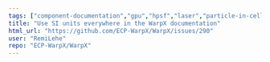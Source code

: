 ```yaml
---
tags: ["component-documentation","gpu","hpsf","laser","particle-in-cell","physics","pic","plasma","research","simulation"]
title: "Use SI units everywhere in the WarpX documentation"
html_url: "https://github.com/ECP-WarpX/WarpX/issues/290"
user: "RemiLehe"
repo: "ECP-WarpX/WarpX"
---
```


